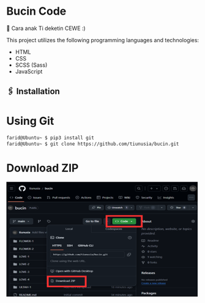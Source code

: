 # Bucin Code


💐 Cara anak Ti deketin CEWE :)


This project utilizes the following programming languages and technologies:
- HTML
- CSS
- SCSS (Sass)
- JavaScript

## 🖇 Installation
# Using Git

```console
farid@Ubuntu~ $ pip3 install git
farid@Ubuntu~ $ git clone https://github.com/tiunusia/bucin.git
```

# Download ZIP

<p align="left"><img src="ss.png" alt="ICON" width="500" height="300"/></p>
